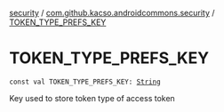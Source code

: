[security](../index.md) / [com.github.kacso.androidcommons.security](index.md) / [TOKEN_TYPE_PREFS_KEY](./-t-o-k-e-n_-t-y-p-e_-p-r-e-f-s_-k-e-y.md)

# TOKEN_TYPE_PREFS_KEY

`const val TOKEN_TYPE_PREFS_KEY: `[`String`](https://kotlinlang.org/api/latest/jvm/stdlib/kotlin/-string/index.html)

Key used to store token type of access token

